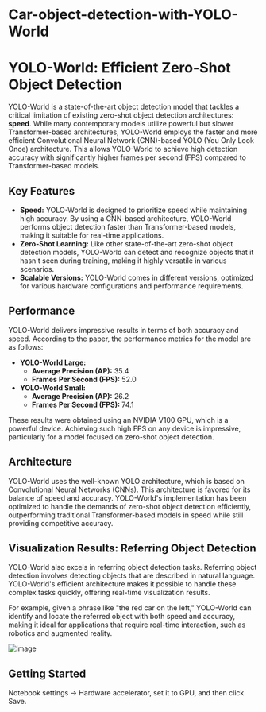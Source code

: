 # Car-object-detection-with-YOLO-World

# YOLO-World: Efficient Zero-Shot Object Detection

YOLO-World is a state-of-the-art object detection model that tackles a critical limitation of existing zero-shot object detection architectures: **speed**. While many contemporary models utilize powerful but slower Transformer-based architectures, YOLO-World employs the faster and more efficient Convolutional Neural Network (CNN)-based YOLO (You Only Look Once) architecture. This allows YOLO-World to achieve high detection accuracy with significantly higher frames per second (FPS) compared to Transformer-based models.

## Key Features

- **Speed:** YOLO-World is designed to prioritize speed while maintaining high accuracy. By using a CNN-based architecture, YOLO-World performs object detection faster than Transformer-based models, making it suitable for real-time applications.
- **Zero-Shot Learning:** Like other state-of-the-art zero-shot object detection models, YOLO-World can detect and recognize objects that it hasn't seen during training, making it highly versatile in various scenarios.
- **Scalable Versions:** YOLO-World comes in different versions, optimized for various hardware configurations and performance requirements.

## Performance

YOLO-World delivers impressive results in terms of both accuracy and speed. According to the paper, the performance metrics for the model are as follows:

- **YOLO-World Large:**
  - **Average Precision (AP):** 35.4
  - **Frames Per Second (FPS):** 52.0
- **YOLO-World Small:**
  - **Average Precision (AP):** 26.2
  - **Frames Per Second (FPS):** 74.1

These results were obtained using an NVIDIA V100 GPU, which is a powerful device. Achieving such high FPS on any device is impressive, particularly for a model focused on zero-shot object detection.

## Architecture

YOLO-World uses the well-known YOLO architecture, which is based on Convolutional Neural Networks (CNNs). This architecture is favored for its balance of speed and accuracy. YOLO-World's implementation has been optimized to handle the demands of zero-shot object detection efficiently, outperforming traditional Transformer-based models in speed while still providing competitive accuracy.

## Visualization Results: Referring Object Detection

YOLO-World also excels in referring object detection tasks. Referring object detection involves detecting objects that are described in natural language. YOLO-World's efficient architecture makes it possible to handle these complex tasks quickly, offering real-time visualization results.

For example, given a phrase like "the red car on the left," YOLO-World can identify and locate the referred object with both speed and accuracy, making it ideal for applications that require real-time interaction, such as robotics and augmented reality.

![image](https://github.com/user-attachments/assets/7b2a1dce-bfee-48a0-8ca2-eb953b6375a4)


## Getting Started
Notebook settings -> Hardware accelerator, set it to GPU, and then click Save.
